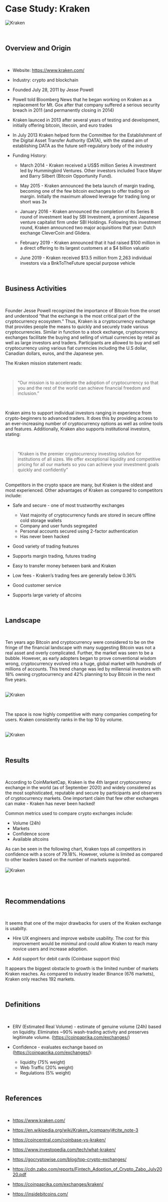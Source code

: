 # Case Study: Kraken

![Kraken](images/krakenLogoSm.png)

<br>

## Overview and Origin

<br>

* Website: https://www.kraken.com/

* Industry: crypto and blockchain

* Founded July 28, 2011 by Jesse Powell

* Powell told Bloomberg News that he began working on Kraken as a replacement for Mt. Gox after that company suffered a serious security breach in 2011 (and permanently closing in 2014)

* Kraken launced in 2013 after several years of testing and development, initially offering bitcoin, litecoin, and euro trades

* In July 2013 Kraken helped form the Committee for the Establishment of the Digital Asset Transfer Authority (DATA), with the stated aim of establishing DATA as the future self-regulatory body of the industry


* Funding History:

    + March 2014 - Kraken received a US$5 million Series A investment led by Hummingbird Ventures. Other investors included Trace Mayer and Barry Silbert (Bitcoin Opportunity Fund).

    + May 2015 - Kraken announced the beta launch of margin trading, becoming one of the few bitcoin exchanges to offer trading on margin. Initially the maximum allowed leverage for trading long or short was 3x

    + January 2016 - Kraken announced the completion of its Series B round of investment lead by SBI Investment, a prominent Japanese venture capitalist firm under SBI Holdings. Following this investment round, Kraken announced two major acquisitions that year: Dutch exchange CleverCoin and Glidera.

    + February 2019 - Kraken announced that it had raised $100 million in a direct offering to its largest customers at a $4 billion valuatio

    + June 2019 - Kraken received $13.5 million from 2,263 individual investors via a BnkToTheFuture special purpose vehicle

<br>

## Business Activities

<br>

Founder Jesse Powell recognized the importance of Bitcoin from the onset and understood “that the exchange is the most critical part of the cryptocurrency ecosystem.” Thus, Kraken is a cryptocurrency exchange that provides people the means to quickly and securely trade various cryptocurrencies. Similar in function to a stock exchange, cryptocurrency exchanges facilitate the buying and selling of virtual currencies by retail as well as large investors and traders. Participants are allowed to buy and sell cryptocurrency using various fiat currencies including the U.S dollar, Canadian dollars, euros, and the Japanese yen.

The Kraken mission statement reads:

<br>

> “Our mission is to accelerate the adoption of cryptocurrency so that you and the rest of the world can achieve financial freedom and inclusion.”

<br>

Kraken aims to support individual investors ranging in experience from crypto-beginners to advanced traders. It does this by providing access to an ever-increasing number of cryptocurrency options as well as online tools and features. Additionally, Kraken also supports institutional investors, stating:

<br>

> “Kraken is the premier cryptocurrency investing solution for institutions of all sizes. We offer exceptional liquidity and competitive pricing for all our markets so you can achieve your investment goals quickly and confidently”

<br>
Competitors in the crypto space are many, but Kraken is the oldest and most experienced. Other advantages of Kraken as compared to competitors include:

* Safe and secure - one of most trustworthy exchanges
    + Vast majority of cryptocurrency funds are stored in secure offline cold storage wallets
    + Company and user funds segregated
    + Personal accounts secured using 2-factor authentication
    + Has never been hacked

* Good variety of trading features

* Supports margin trading, futures trading

* Easy to transfer money between bank and Kraken

* Low fees - Kraken’s trading fees are generally below 0.36%

* Good customer service 

* Supports large variety of altcoins

<br>


## Landscape

<br>

Ten years ago Bitcoin and cryptocurrency were considered to be on the fringe of the financial landscape with many suggesting Bitcoin was not a real asset and overly complicated. Further, the market was seen to be a bubble. However, as early adopters began to prove conventional wisdom wrong, cryptocurrency evolved into a huge, global market with hundreds of millions of accounts. This trend change was led by millennial investors with 18% owning cryptocurrency and 42% planning to buy Bitcoin in the next five years.
<br><br>

![Kraken](images/cryptoUsers2.png)

<br>

The space is now highly competitive with many companies competing for users. Kraken consistently ranks in the top 10 by volume.
<br><br>

![Kraken](images/cryptoExchanges.png)

<br>

## Results

<br>

According to CoinMarketCap, Kraken is the 4th largest cryptocurrency exchange in the world (as of September 2020) and widely considered as the most sophisticated, reputable and secure by participants and observers of cryptocurrency markets. One important claim that few other exchanges can make - Kraken has never been hacked!

Common metrics used to compare crypto exchanges include:
* Volume (24h)
* Markets
* Confidence score
* Available altcoins


As can be seen in the following chart, Kraken tops all competitors in confidence with a score of 79.18%. However, volume is limited as compared to other leaders based on the number of markets supported.
<br><br> 
![Kraken](images/exchangeComparison.png)

<br><br>




## Recommendations

<br>

It seems that one of the major drawbacks for users of the Kraken exchange is usabilty. 

* Hire UX engineers and improve website usability. The cost for this improvement would be minimul and could allow Kraken to reach many novice users and increase adoption.

* Add support for debit cards (Coinbase support this)

It appears the biggest obstacle to growth is the limited number of markets Kraken reaches. As compared to industry leader Binance (676 markets), Kraken only reaches 192 markets. 


<br>

## Definitions

<br>

* ERV (Estimated Real Volume) - estimate of genuine volume (24h) based on liquidity. Eliminates ~90% wash-trading activity and preserves legitimate volume. (https://coinpaprika.com/exchanges/)

* Confidence - evaluates exchange based on (https://coinpaprika.com/exchanges/):
    + liquidity (75% weight)
    + Web Traffic (20% weight)
    + Regulations (5% weight)

<br>

## References

<br>

* https://www.kraken.com/

* https://en.wikipedia.org/wiki/Kraken_(company)#cite_note-3

* https://coincentral.com/coinbase-vs-kraken/

* https://www.investopedia.com/tech/what-kraken/

* https://gocryptowise.com/blog/top-crypto-exchanges/

* https://cdn.zabo.com/reports/Fintech_Adoption_of_Crypto_Zabo_July2020.pdf

* https://coinpaprika.com/exchanges/kraken/

* https://insidebitcoins.com/










